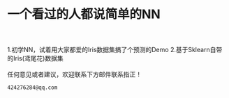 # 一个看过的人都说简单的NN 

<br/><br/>
1.初学NN，试着用大家都爱的Iris数据集搞了个预测的Demo
2.基于Sklearn自带的Iris(鸢尾花)数据集 
<br/><br/>
任何意见或者建议，欢迎联系下方邮件联系指正！
```
424276284@qq.com
```
